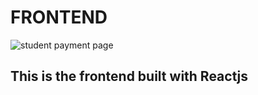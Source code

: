 # FRONTEND
<img src="https://github.com/sangwani-coder/portfolio_project/blob/main/images/payment.gif" title="student payment page"></img>
## This is the frontend built with Reactjs

